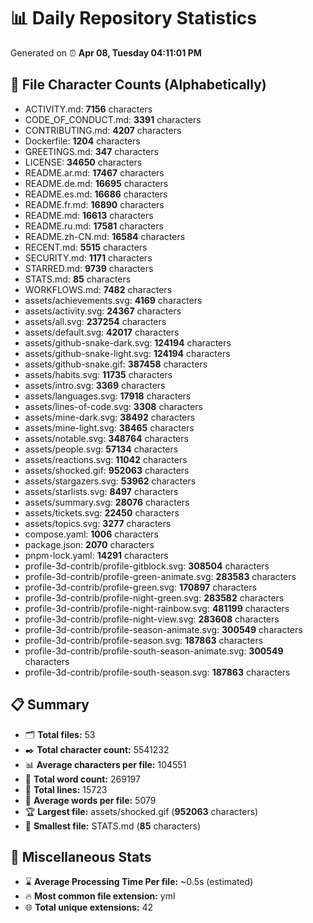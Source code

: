 # 📊 Daily Repository Statistics
Generated on ⏰ **Apr 08, Tuesday 04:11:01 PM**

## 📂 File Character Counts (Alphabetically)
- ACTIVITY.md: **7156** characters
- CODE_OF_CONDUCT.md: **3391** characters
- CONTRIBUTING.md: **4207** characters
- Dockerfile: **1204** characters
- GREETINGS.md: **347** characters
- LICENSE: **34650** characters
- README.ar.md: **17467** characters
- README.de.md: **16695** characters
- README.es.md: **16686** characters
- README.fr.md: **16890** characters
- README.md: **16613** characters
- README.ru.md: **17581** characters
- README.zh-CN.md: **16584** characters
- RECENT.md: **5515** characters
- SECURITY.md: **1171** characters
- STARRED.md: **9739** characters
- STATS.md: **85** characters
- WORKFLOWS.md: **7482** characters
- assets/achievements.svg: **4169** characters
- assets/activity.svg: **24367** characters
- assets/all.svg: **237254** characters
- assets/default.svg: **42017** characters
- assets/github-snake-dark.svg: **124194** characters
- assets/github-snake-light.svg: **124194** characters
- assets/github-snake.gif: **387458** characters
- assets/habits.svg: **11735** characters
- assets/intro.svg: **3369** characters
- assets/languages.svg: **17918** characters
- assets/lines-of-code.svg: **3308** characters
- assets/mine-dark.svg: **38492** characters
- assets/mine-light.svg: **38465** characters
- assets/notable.svg: **348764** characters
- assets/people.svg: **57134** characters
- assets/reactions.svg: **11042** characters
- assets/shocked.gif: **952063** characters
- assets/stargazers.svg: **53962** characters
- assets/starlists.svg: **8497** characters
- assets/summary.svg: **28076** characters
- assets/tickets.svg: **22450** characters
- assets/topics.svg: **3277** characters
- compose.yaml: **1006** characters
- package.json: **2070** characters
- pnpm-lock.yaml: **14291** characters
- profile-3d-contrib/profile-gitblock.svg: **308504** characters
- profile-3d-contrib/profile-green-animate.svg: **283583** characters
- profile-3d-contrib/profile-green.svg: **170897** characters
- profile-3d-contrib/profile-night-green.svg: **283582** characters
- profile-3d-contrib/profile-night-rainbow.svg: **481199** characters
- profile-3d-contrib/profile-night-view.svg: **283608** characters
- profile-3d-contrib/profile-season-animate.svg: **300549** characters
- profile-3d-contrib/profile-season.svg: **187863** characters
- profile-3d-contrib/profile-south-season-animate.svg: **300549** characters
- profile-3d-contrib/profile-south-season.svg: **187863** characters

## 📋 Summary
- 🗂️ **Total files:** 53
- ✒️ **Total character count:** 5541232
- 📊 **Average characters per file:** 104551
- 📝 **Total word count:** 269197
- 🧾 **Total lines:** 15723
- 📐 **Average words per file:** 5079
- 🏆 **Largest file:** assets/shocked.gif (**952063** characters)
- 🥉 **Smallest file:** STATS.md (**85** characters)

## 🌟 Miscellaneous Stats
- ⌛ **Average Processing Time Per file:** ~0.5s (estimated)
- 🔥 **Most common file extension:** yml
- 🌐 **Total unique extensions:** 42
